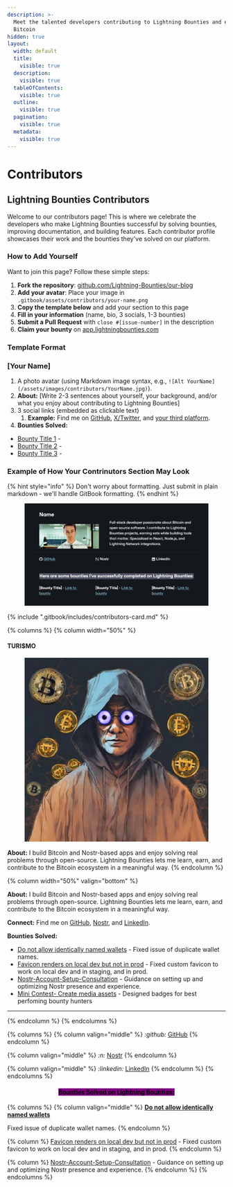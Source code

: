 ```yaml
---
description: >-
  Meet the talented developers contributing to Lightning Bounties and earning
  Bitcoin
hidden: true
layout:
  width: default
  title:
    visible: true
  description:
    visible: true
  tableOfContents:
    visible: true
  outline:
    visible: true
  pagination:
    visible: true
  metadata:
    visible: true
---
```


# Contributors

## Lightning Bounties Contributors

Welcome to our contributors page! This is where we celebrate the developers who make Lightning Bounties successful by solving bounties, improving documentation, and building features. Each contributor profile showcases their work and the bounties they've solved on our platform.

### How to Add Yourself

Want to join this page? Follow these simple steps:

1. **Fork the repository**: [github.com/Lightning-Bounties/our-blog](https://github.com/Lightning-Bounties/our-blog)
2. **Add your avatar**: Place your image in `.gitbook/assets/contributors/your-name.png`
3. **Copy the template below** and add your section to this page
4. **Fill in your information** (name, bio, 3 socials, 1-3 bounties)
5. **Submit a Pull Request** with `close #[issue-number]` in the description
6. **Claim your bounty** on [app.lightningbounties.com](https://app.lightningbounties.com)

### Template Format

### \[Your Name] <a href="#your-name" id="your-name"></a>

1. A photo avatar (using Markdown image syntax, e.g., `![Alt YourName](/assets/images/contributors/YourName.jpg)`).
2. **About:** \[Write 2-3 sentences about yourself, your background, and/or what you enjoy about contributing to Lightning Bounties]
3. 3 social links (embedded as clickable text)
   1. **Example:** Find me on [GitHub](https://github.com/yourusername), [X/Twitter](https://x.com/yourhandle), and [your third platform](https://yourlink.com/).
4. **Bounties Solved:**

* [Bounty Title 1](https://app.lightningbounties.com/issue/abc123) -
* [Bounty Title 2](https://app.lightningbounties.com/issue/def456) -
* [Bounty Title 3](https://app.lightningbounties.com/issue/ghi789) -

### Example of How Your Contrinutors Section May Look

{% hint style="info" %}
Don't worry about formatting. Just submit in plain markdown - we'll handle GitBook formatting.
{% endhint %}

<figure><img src=".gitbook/assets/image (44).png" alt=""><figcaption></figcaption></figure>



{% include ".gitbook/includes/contributors-card.md" %}



{% columns %}
{% column width="50%" %}
#### TURI$MO

<figure><img src=".gitbook/assets/contributors/turizspace.jpeg" alt=""><figcaption></figcaption></figure>

**About:** I build Bitcoin and Nostr-based apps and enjoy solving real problems through open-source. Lightning Bounties lets me learn, earn, and contribute to the Bitcoin ecosystem in a meaningful way.
{% endcolumn %}

{% column width="50%" valign="bottom" %}


**About:** I build Bitcoin and Nostr-based apps and enjoy solving real problems through open-source. Lightning Bounties lets me learn, earn, and contribute to the Bitcoin ecosystem in a meaningful way.

**Connect:** Find me on [GitHub](https://github.com/turizspace), [Nostr](https://primal.net/p/nprofile1qqsqdqc0dj6eyk7c9n99n0dgfrcq2enxmlcyd3fc9936n9azxndyp3gk59y83), and [LinkedIn](https://ke.linkedin.com/in/2rizmo).

**Bounties Solved:**

* [Do not allow identically named wallets](https://github.com/BrantaOps/core/issues/32) - Fixed issue of duplicate wallet names.
* [Favicon renders on local dev but not in prod](https://github.com/ATLBitLab/twelvecash/issues/53) - Fixed custom favicon to work on local dev and in staging, and in prod.
* [Nostr-Account-Setup-Consultation](https://github.com/octoberjackie/Nostr-Account-Setup-Consultation/issues/1) - Guidance on setting up and optimizing Nostr presence and experience.
* [Mini Contest- Create media assets](https://github.com/octoberjackie/Design-Contest-Create-Our-New-Twitter-Image-Assets-/issues/2) - Designed badges for best perfoming bounty hunters

***
{% endcolumn %}
{% endcolumns %}

{% columns %}
{% column valign="middle" %}
<i class="fa-github">:github:</i> [GitHub](https://github.com/turizspace)
{% endcolumn %}

{% column valign="middle" %}
<i class="fa-n">:n:</i> [Nostr](https://primal.net/p/nprofile1qqsqdqc0dj6eyk7c9n99n0dgfrcq2enxmlcyd3fc9936n9azxndyp3gk59y83)
{% endcolumn %}

{% column valign="middle" %}
<i class="fa-linkedin">:linkedin:</i> [LinkedIn](https://www.linkedin.com/in/2rizmo/?originalSubdomain=ke)
{% endcolumn %}
{% endcolumns %}

<h4 align="center"><mark style="background-color:purple;"><strong>Bounties Solved  on Lightning Bounties:</strong></mark></h4>

{% columns %}
{% column valign="middle" %}
[**Do not allow identically named wallets**](https://github.com/BrantaOps/core/issues/32)&#x20;

Fixed issue of duplicate wallet names.
{% endcolumn %}

{% column %}
[Favicon renders on local dev but not in prod](https://github.com/ATLBitLab/twelvecash/issues/53) - Fixed custom favicon to work on local dev and in staging, and in prod.
{% endcolumn %}

{% column %}
[Nostr-Account-Setup-Consultation](https://github.com/octoberjackie/Nostr-Account-Setup-Consultation/issues/1) - Guidance on setting up and optimizing Nostr presence and experience.
{% endcolumn %}
{% endcolumns %}
